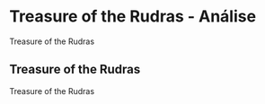 ---
---

# Treasure of the Rudras - Análise

Treasure of the Rudras

## Treasure of the Rudras

Treasure of the Rudras
